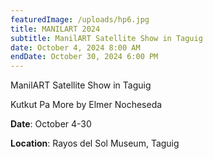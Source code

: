 ```yaml
---
featuredImage: /uploads/hp6.jpg
title: MANILART 2024
subtitle: ManilART Satellite Show in Taguig
date: October 4, 2024 8:00 AM
endDate: October 30, 2024 6:00 PM
---
```

ManilART Satellite Show in Taguig

Kutkut Pa More by Elmer Nocheseda 

**Date**: October 4-30

**Location**: Rayos del Sol Museum, Taguig
